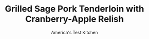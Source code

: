 ---
layout: ../../layouts/MarkdownPostLayout.astro
title: Grilled Sage Pork Tenderloin with Cranberry-Apple Relish
author: America's Test Kitchen
pubDate: 2023-03-15
description: "Combine late summer, early fall flavors in this delicious and easy dinner."
image_url: https://res.cloudinary.com/hksqkdlah/image/upload/ar_1:1,c_fill,dpr_2.0,f_auto,fl_lossy.progressive.strip_profile,g_faces:auto,q_auto:low,w_344/5183_qdr07-sfs-4c-porktenderloin-317016
tags: ["Main Courses","Pork","Grilling & Barbecue","30-Minute Suppers"]
calories: 
protein: 
carbohydrates: 
fats: 
fiber: 
ingredients: ["3 tablespoons, apple jelly","1/4 cup additional, apple jelly","2 tablespoons, grainy mustard","1 teaspoon additional, grainy mustard","2 tablespoons, chopped fresh sage leaves",", Cayenne pepper","3 pounds, pork tenderloins (2 total loins, each about 1 1/2 - 2 pounds total), cut crosswise into 1 1/2--inch pieces",", Salt and pepper","1/2 cup, dried cranberries","1/2 teaspoon, cider vinegar","1 large, Granny Smith apple, cored and diced"]
serves: 4
time: ""
instructions: ["Combine 3 tablespoons jelly, 2 tablespoons mustard, sage, and 1/4 teaspoon cayenne in medium bowl. Season pork with salt and pepper and toss in bowl with jelly-mustard mixture.","Combine cranberries, remaining 1/4 cup jelly, and vinegar in medium microwave-safe bowl. Cover with plastic, poke holes in plastic, and microwave on high power until cranberries are plump, about 1 minute. Stir in apple, remaining 1 teaspoon mustard, and 1/8 teaspoon cayenne and season with salt.","Grill pork over high heat until golden brown on exterior and slightly pink in center, about 3 1/2 minutes per side. Transfer pork to serving platter. Serve with cranberry-apple relish."]
nutrition: undefined
notes: "Remove the thinner tail-end tenderloin pieces from the grill earlier to keep them from overcooking."
---